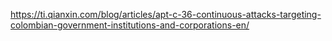 
https://ti.qianxin.com/blog/articles/apt-c-36-continuous-attacks-targeting-colombian-government-institutions-and-corporations-en/
